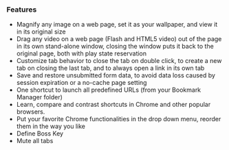 ### Features ###
  * Magnify any image on a web page, set it as your wallpaper, and view it in its original size
  * Drag any video on a web page (Flash and HTML5 video) out of the page in its own stand-alone window, closing the window puts it back to the original page, both with play state reservation
  * Customize tab behavior to close the tab on double click, to create a new tab on closing the last tab, and to always open a link in its own tab
  * Save and restore unsubmitted form data, to avoid data loss caused by session expiration or a no-cache page setting
  * One shortcut to launch all predefined URLs (from your Bookmark Manager folder)
  * Learn, compare and contrast shortcuts in Chrome and other popular browsers.
  * Put your favorite Chrome functionalities in the drop down menu, reorder them in the way you like
  * Define Boss Key
  * Mute all tabs